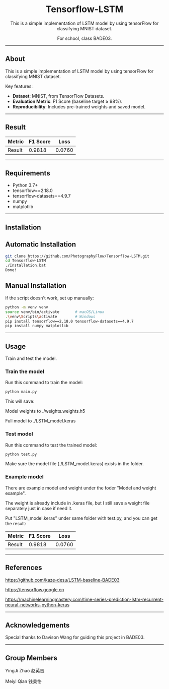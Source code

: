 <div align="center">

# Tensorflow-LSTM

This is a simple implementation of LSTM model by using tensorFlow for classifying MNIST dataset.

For school, class BADE03.

</div>

---

## About

This is a simple implementation of LSTM model by using tensorFlow for classifying MNIST dataset.

Key features:

- **Dataset**: MNIST, from TensorFlow Datasets.
- **Evaluation Metric**: F1 Score (baseline target ≥ 98%).
- **Reproducibility**: Includes pre-trained weights and saved model.

---

## Result

| Metric    | F1 Score | Loss   |
|-----------|----------|--------|
| Result    | 0.9818   | 0.0760 |

---

## Requirements

- Python 3.7+
- tensorflow==2.18.0
- tensorflow-datasets==4.9.7
- numpy
- matplotlib

---

## Installation

## Automatic Installation

```bash
git clone https://github.com/PhotographyFlow/Tensorflow-LSTM.git
cd Tensorflow-LSTM
./Installation.bat
Done!
```

## Manual Installation

If the script doesn't work, set up manually:

```bash
python -m venv venv
source venv/bin/activate       # macOS/Linux
.\venv\Scripts\activate        # Windows
pip install tensorflow==2.18.0 tensorflow-datasets==4.9.7
pip install numpy matplotlib
```

---

## Usage

Train and test the model.

### Train the model

Run this command to train the model:

```bash
python main.py
```

This will save:

Model weights to ./weights.weights.h5

Full model to ./LSTM_model.keras

### Test model

Run this command to test the trained model:

```bash
python test.py
```

Make sure the model file (./LSTM_model.keras) exists in the folder.

### Example model

There are example model and weight under the foder "Model and weight example".

The weight is already include in .keras file, but I still save a weight file separately just in case if need it.

Put "LSTM_model.keras" under same folder with test.py, and you can get the result:

| Metric  | F1 Score | Loss   |
|---------|----------|--------|
| Result  | 0.9818   | 0.0760 |

---

## References

<https://github.com/kaze-desu/LSTM-baseline-BADE03>

<https://tensorflow.google.cn>

<https://machinelearningmastery.com/time-series-prediction-lstm-recurrent-neural-networks-python-keras>

---

## Acknowledgements

Special thanks to Davison Wang for guiding this project in BADE03.

---

## Group Members

YingJi Zhao 赵英吉

Meiyi Qian 钱美怡
